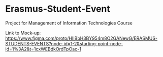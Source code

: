 # Erasmus-Student-Event
Project for Management of Information Technologies Course


Link to Mock-up:
https://www.figma.com/proto/HIIBbH3BY954m8O2GANewG/ERASMUS-STUDENTS-EVENTS?node-id=1-2&starting-point-node-id=1%3A2&t=1cxWEBdkOrdTpOac-1
